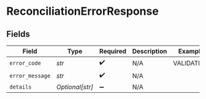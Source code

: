 # ReconciliationErrorResponse


## Fields

| Field              | Type               | Required           | Description        | Example            |
| ------------------ | ------------------ | ------------------ | ------------------ | ------------------ |
| `error_code`       | *str*              | :heavy_check_mark: | N/A                | VALIDATION         |
| `error_message`    | *str*              | :heavy_check_mark: | N/A                |                    |
| `details`          | *Optional[str]*    | :heavy_minus_sign: | N/A                |                    |